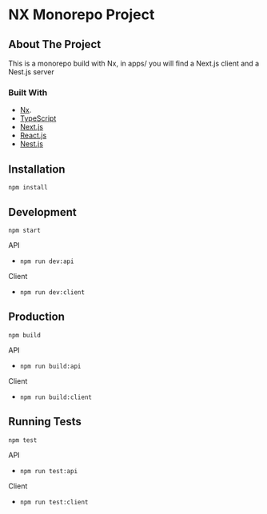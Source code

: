 

# NX Monorepo Project

## About The Project

This is a monorepo build with Nx, in apps/ you will find a Next.js client and a Nest.js server

### Built With

* [Nx](https://nx.dev).
* [TypeScript](https://www.typescriptlang.org/)
* [Next.js](https://nextjs.org/)
* [React.js](https://reactjs.org/)
* [Nest.js](https://nestjs.com/)

## Installation

```
npm install
```

## Development

```
npm start
```

API
- `npm run dev:api`

Client
- `npm run dev:client`

## Production

```
npm build
```

API
- `npm run build:api`

Client
- `npm run build:client`

## Running Tests

```
npm test
```

API
- `npm run test:api`

Client
- `npm run test:client`
